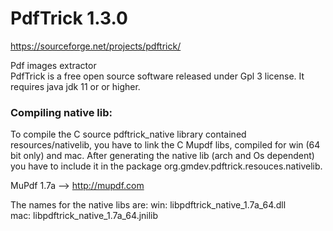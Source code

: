 # PdfTrick 1.3.0

https://sourceforge.net/projects/pdftrick/  

Pdf images extractor  
PdfTrick is a free open source software released under Gpl 3 license. It requires java jdk 11 or or higher.  

<h3>Compiling native lib:</h3>  
To compile the C source pdftrick_native library contained resources/nativelib,
you have to link the C Mupdf libs, compiled for win (64 bit only) and mac.
After generating the native lib (arch and Os dependent) you have to include it in the package org.gmdev.pdftrick.resouces.nativelib.

MuPdf 1.7a --> http://mupdf.com

The names for the native libs are:
win: libpdftrick_native_1.7a_64.dll  
mac: libpdftrick_native_1.7a_64.jnilib
